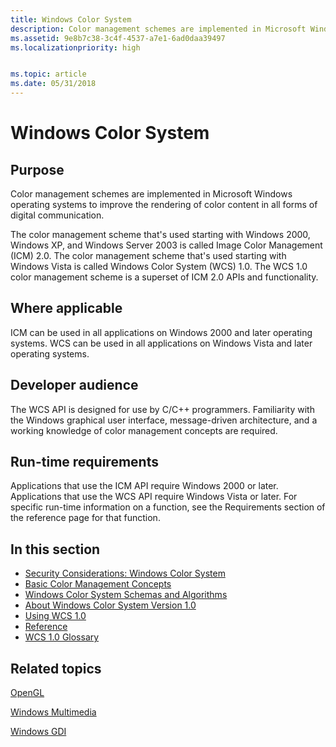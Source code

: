 ```yaml
---
title: Windows Color System
description: Color management schemes are implemented in Microsoft Windows operating systems to improve the rendering of color content in all forms of digital communication.The color management scheme that's used starting with Windows 2000, Windows XP, and Windows Server 2003 is called Image Color Management (ICM) 2.0. The color management scheme that's used starting with Windows Vista is called Windows Color System (WCS) 1.0. The WCS 1.0 color management scheme is a superset of ICM 2.0 APIs and functionality.
ms.assetid: 9e8b7c38-3c4f-4537-a7e1-6ad0daa39497
ms.localizationpriority: high


ms.topic: article
ms.date: 05/31/2018
---
```


# Windows Color System

## Purpose

Color management schemes are implemented in Microsoft Windows operating systems to improve the rendering of color content in all forms of digital communication.

The color management scheme that's used starting with Windows 2000, Windows XP, and Windows Server 2003 is called Image Color Management (ICM) 2.0. The color management scheme that's used starting with Windows Vista is called Windows Color System (WCS) 1.0. The WCS 1.0 color management scheme is a superset of ICM 2.0 APIs and functionality.

## Where applicable

ICM can be used in all applications on Windows 2000 and later operating systems. WCS can be used in all applications on Windows Vista and later operating systems.

## Developer audience

The WCS API is designed for use by C/C++ programmers. Familiarity with the Windows graphical user interface, message-driven architecture, and a working knowledge of color management concepts are required.

## Run-time requirements

Applications that use the ICM API require Windows 2000 or later. Applications that use the WCS API require Windows Vista or later. For specific run-time information on a function, see the Requirements section of the reference page for that function.

## In this section

-   [Security Considerations: Windows Color System](security-considerations--windows-color-system.md)
-   [Basic Color Management Concepts](basic-color-management-concepts.md)
-   [Windows Color System Schemas and Algorithms](windows-color-system-schemas-and-algorithms.md)
-   [About Windows Color System Version 1.0](about-windows-color-system-version-1-0.md)
-   [Using WCS 1.0](using-wcs-1-0.md)
-   [Reference](reference.md)
-   [WCS 1.0 Glossary](wcs-1-0-glossary.md)

## Related topics

<dl> <dt>

[OpenGL](/windows/win32/opengl/introduction-to-opengl)
</dt> <dt>

[Windows Multimedia](/windows/win32/multimedia/windows-multimedia-start-page)
</dt> <dt>

[Windows GDI](/windows/win32/gdi/windows-gdi)
</dt> </dl>

 

 